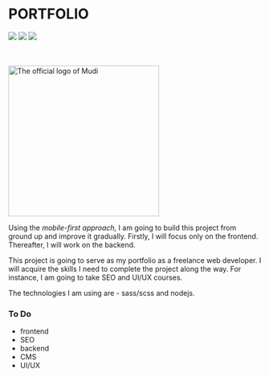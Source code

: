 # PORTFOLIO
[![](https://img.shields.io/badge/Twitter-%40moodymudiaga-9cf?style=plastic&logo=twitter&labelColor=white&logoWidth=20)](https://twitter.com/MoodyMudiaga)
[![](https://img.shields.io/badge/LinkedIn-Mudiaga%20Moody%20Uwojeya-blue?style=plastic&logo=linkedin&labelColor=lightgrey&logoWidth=20)](https://www.linkedin.com/in/mudiaga-moody-uwojeya)
[![](https://img.shields.io/badge/Gmail-mudiagauwojeya@gmail.com-red?style=plastic&logo=gmail&labelColor=lightgrey&logoWidth=20)](mailto:moody.mudiaga@gmail.com)


<br>
<br>

<img src="images/logo.png" alt="The official logo of Mudi" width="300px">

Using the *mobile-first approach,* I am going to build this project from ground up
and improve it gradually. Firstly, I will focus only on the frontend. Thereafter, I will
work on the backend.

This project is going to serve as my portfolio as a freelance web developer. I will acquire
the skills I need to complete the project along the way. For instance, I am going to take SEO and UI/UX
courses. 

The technologies I am using are - sass/scss and nodejs.

### To Do

+ frontend
+ SEO
+ backend
+ CMS
+ UI/UX

